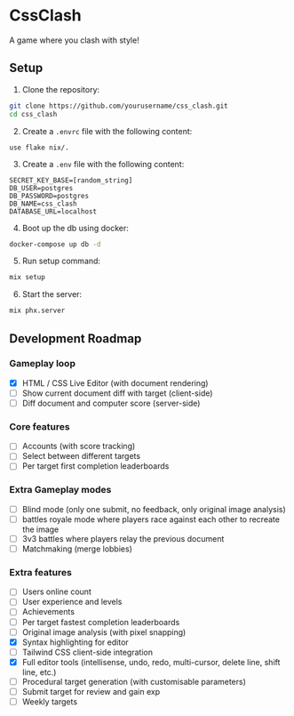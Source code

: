 # CssClash

A game where you clash with style!

## Setup

1. Clone the repository:
  ```bash
  git clone https://github.com/yourusername/css_clash.git
  cd css_clash
  ```

2. Create a `.envrc` file with the following content:
  ```env
  use flake nix/.
  ```

3. Create a `.env` file with the following content:
  ```env
  SECRET_KEY_BASE=[random_string]
  DB_USER=postgres
  DB_PASSWORD=postgres
  DB_NAME=css_clash
  DATABASE_URL=localhost
  ```

4. Boot up the db using docker:
  ```bash
  docker-compose up db -d
  ```

5. Run setup command:
  ```bash
  mix setup
  ```

6. Start the server:
  ```bash
  mix phx.server
  ```

## Development Roadmap

### Gameplay loop
- [X] HTML / CSS Live Editor (with document rendering)
- [ ] Show current document diff with target (client-side)
- [ ] Diff document and computer score (server-side)

### Core features
- [ ] Accounts (with score tracking)
- [ ] Select between different targets
- [ ] Per target first completion leaderboards

### Extra Gameplay modes
- [ ] Blind mode (only one submit, no feedback, only original image analysis)
- [ ] battles royale mode where players race against each other to recreate the image
- [ ] 3v3 battles where players relay the previous document
- [ ] Matchmaking (merge lobbies)

### Extra features
- [ ] Users online count
- [ ] User experience and levels
- [ ] Achievements
- [ ] Per target fastest completion leaderboards
- [ ] Original image analysis (with pixel snapping)
- [X] Syntax highlighting for editor
- [ ] Tailwind CSS client-side integration
- [X] Full editor tools (intellisense, undo, redo, multi-cursor, delete line, shift line, etc.)
- [ ] Procedural target generation (with customisable parameters)
- [ ] Submit target for review and gain exp
- [ ] Weekly targets
